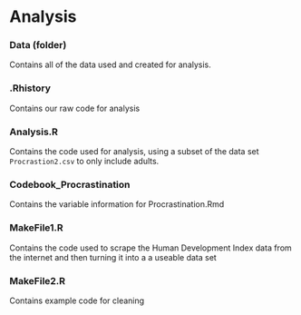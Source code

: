 # Analysis
### Data (folder)  
Contains all of the data used and created for analysis.  

### .Rhistory  
Contains our raw code for analysis 

### Analysis.R  
Contains the code used for analysis, using a subset of the data set `Procrastion2.csv` to only include adults.  

### Codebook_Procrastination  
Contains the variable information for Procrastination.Rmd  

### MakeFile1.R  
Contains the code used to scrape the Human Development Index data from the internet and then turning it into a a useable data set  

### MakeFile2.R
Contains example code for cleaning  


